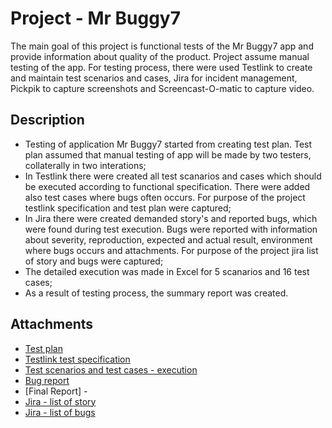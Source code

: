# Project - Mr Buggy7

The main goal of this project is functional tests of the Mr Buggy7 app and provide information about quality of the product.
Project assume manual testing of the app.
For testing process, there were used Testlink to create and maintain test scenarios and cases, Jira for incident management, Pickpik to capture screenshots and Screencast-O-matic to capture video.

## Description

- Testing of application Mr Buggy7 started from creating test plan. Test plan assumed that manual testing of app will be made by two testers, collaterally in two interations; 
- In Testlink there were created all test scanarios and cases which should be executed according to functional specification. There were added also test cases where bugs often occurs. For purpose of the project testlink specification and test plan were captured; 
- In Jira there were created demanded story's and reported bugs, which were found during test execution. Bugs were reported with information about severity, reproduction, expected and actual result, environment where bugs occurs and attachments. For purpose of the project jira list of story and bugs were captured;
- The detailed execution was made in Excel for 5 scanarios and 16 test cases;
- As a result of testing process, the summary report was created.

## Attachments

- [Test plan](https://drive.google.com/file/d/13A7TRdmWdvcXpCwehsRRhG4MgrFqKaYq/view?usp=sharing)
- [Testlink test specification](https://drive.google.com/file/d/18fbIwCf_hwKcKkx-HzgtzGCX4KLRRZYW/view?usp=sharing)
- [Test scenarios and test cases - execution](https://docs.google.com/spreadsheets/d/1YpdVq54sPBOaJqvGhfrTO7uKpf_GKX76wCrb6UEUtbc/edit?usp=sharing)
- [Bug report](https://docs.google.com/spreadsheets/d/1A6yq3ukBEiTrd9KegCsvUO4G3U9nlpDN_XPb5rKuiMc/edit?usp=sharing)
- [Final Report] -
- [Jira  - list of story](https://drive.google.com/file/d/13H_adxlvcnyrOJJqkQCtiB7H_nCZizKL/view?usp=sharing)
- [Jira - list of bugs](https://drive.google.com/file/d/1mDyaoZ4RuEkHS8Tx-7ZIb7I4q_0al2kY/view?usp=sharing)
